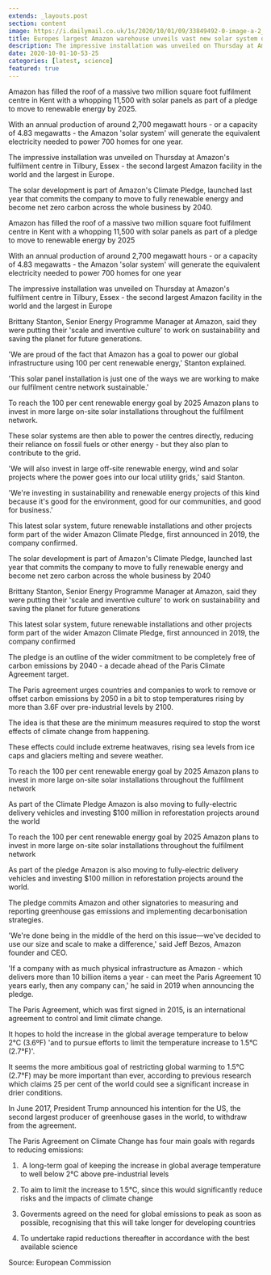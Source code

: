 ```yaml
---
extends: _layouts.post
section: content
image: https://i.dailymail.co.uk/1s/2020/10/01/09/33849492-0-image-a-2_1601541749116.jpg 
title: Europes largest Amazon warehouse unveils vast new solar system on its roof 
description: The impressive installation was unveiled on Thursday at Amazons fulfilment centre in Tilbury, Essex - the second largest Amazon facility in the world and the largest in Europe. 
date: 2020-10-01-10-53-25 
categories: [latest, science] 
featured: true 
--- 
```

Amazon has filled the roof of a massive two million square foot fulfilment centre in Kent with a whopping 11,500 with solar panels as part of a pledge to move to renewable energy by 2025.

With an annual production of around 2,700 megawatt hours - or a capacity of 4.83 megawatts - the Amazon 'solar system' will generate the equivalent electricity needed to power 700 homes for one year.

The impressive installation was unveiled on Thursday at Amazon's fulfilment centre in Tilbury, Essex - the second largest Amazon facility in the world and the largest in Europe.

The solar development is part of Amazon's Climate Pledge, launched last year that commits the company to move to fully renewable energy and become net zero carbon across the whole business by 2040. 

Amazon has filled the roof of a massive two million square foot fulfilment centre in Kent with a whopping 11,500 with solar panels as part of a pledge to move to renewable energy by 2025

With an annual production of around 2,700 megawatt hours - or a capacity of 4.83 megawatts - the Amazon 'solar system' will generate the equivalent electricity needed to power 700 homes for one year

The impressive installation was unveiled on Thursday at Amazon's fulfilment centre in Tilbury, Essex - the second largest Amazon facility in the world and the largest in Europe

Brittany Stanton, Senior Energy Programme Manager at Amazon, said they were putting their 'scale and inventive culture' to work on sustainability and saving the planet for future generations.

'We are proud of the fact that Amazon has a goal to power our global infrastructure using 100 per cent renewable energy,' Stanton explained.

'This solar panel installation is just one of the ways we are working to make our fulfilment centre network sustainable.'

To reach the 100 per cent renewable energy goal by 2025 Amazon plans to invest in more large on-site solar installations throughout the fulfilment network.

These solar systems are then able to power the centres directly, reducing their reliance on fossil fuels or other energy - but they also plan to contribute to the grid.

'We will also invest in large off-site renewable energy, wind and solar projects where the power goes into our local utility grids,' said Stanton.

'We're investing in sustainability and renewable energy projects of this kind because it's good for the environment, good for our communities, and good for business.'

This latest solar system, future renewable installations and other projects form part of the wider Amazon Climate Pledge, first announced in 2019, the company confirmed.

The solar development is part of Amazon's Climate Pledge, launched last year that commits the company to move to fully renewable energy and become net zero carbon across the whole business by 2040

Brittany Stanton, Senior Energy Programme Manager at Amazon, said they were putting their 'scale and inventive culture' to work on sustainability and saving the planet for future generations

This latest solar system, future renewable installations and other projects form part of the wider Amazon Climate Pledge, first announced in 2019, the company confirmed

The pledge is an outline of the wider commitment to be completely free of carbon emissions by 2040 - a decade ahead of the Paris Climate Agreement target.  

The Paris agreement urges countries and companies to work to remove or offset carbon emissions by 2050 in a bit to stop temperatures rising by more than 3.6F over pre-industrial levels by 2100.

The idea is that these are the minimum measures required to stop the worst effects of climate change from happening.

These effects could include extreme heatwaves, rising sea levels from ice caps and glaciers melting and severe weather. 

To reach the 100 per cent renewable energy goal by 2025 Amazon plans to invest in more large on-site solar installations throughout the fulfilment network

As part of the Climate Pledge Amazon is also moving to fully-electric delivery vehicles and investing $100 million in reforestation projects around the world

To reach the 100 per cent renewable energy goal by 2025 Amazon plans to invest in more large on-site solar installations throughout the fulfilment network

As part of the pledge Amazon is also moving to fully-electric delivery vehicles and investing $100 million in reforestation projects around the world.

The pledge commits Amazon and other signatories to measuring and reporting greenhouse gas emissions and implementing decarbonisation strategies.     

'We're done being in the middle of the herd on this issue—we've decided to use our size and scale to make a difference,' said Jeff Bezos, Amazon founder and CEO. 

'If a company with as much physical infrastructure as Amazon - which delivers more than 10 billion items a year - can meet the Paris Agreement 10 years early, then any company can,' he said in 2019 when announcing the pledge.  

The Paris Agreement, which was first signed in 2015, is an international agreement to control and limit climate change.

It hopes to hold the increase in the global average temperature to below 2°C (3.6ºF) 'and to pursue efforts to limit the temperature increase to 1.5°C (2.7°F)'.

It seems the more ambitious goal of restricting global warming to 1.5°C (2.7°F) may be more important than ever, according to previous research which claims 25 per cent of the world could see a significant increase in drier conditions.

In June 2017, President Trump announced his intention for the US, the second largest producer of greenhouse gases in the world, to withdraw from the agreement.  









The Paris Agreement on Climate Change has four main goals with regards to reducing emissions:

1)  A long-term goal of keeping the increase in global average temperature to well below 2°C above pre-industrial levels

2) To aim to limit the increase to 1.5°C, since this would significantly reduce risks and the impacts of climate change

3) Goverments agreed on the need for global emissions to peak as soon as possible, recognising that this will take longer for developing countries

4) To undertake rapid reductions thereafter in accordance with the best available science

Source: European Commission 



